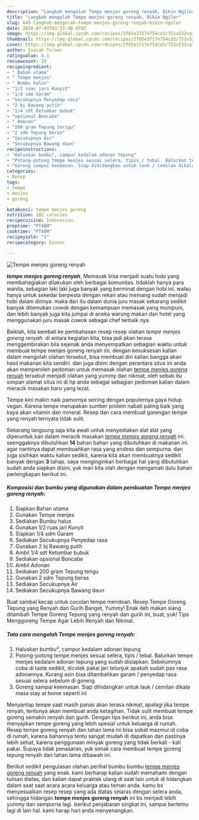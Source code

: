 ```yaml
---
description: "Langkah mengolah Tempe menjes goreng renyah, Bikin Ngiler"
title: "Langkah mengolah Tempe menjes goreng renyah, Bikin Ngiler"
slug: 649-langkah-mengolah-tempe-menjes-goreng-renyah-bikin-ngiler
date: 2020-07-03T03:53:40.874Z
image: https://img-global.cpcdn.com/recipes/2f65e3717e754cd3/751x532cq70/tempe-menjes-goreng-renyah-foto-resep-utama.jpg
thumbnail: https://img-global.cpcdn.com/recipes/2f65e3717e754cd3/751x532cq70/tempe-menjes-goreng-renyah-foto-resep-utama.jpg
cover: https://img-global.cpcdn.com/recipes/2f65e3717e754cd3/751x532cq70/tempe-menjes-goreng-renyah-foto-resep-utama.jpg
author: Isaiah Turner
ratingvalue: 4.1
reviewcount: 10
recipeingredient:
- " Bahan utama"
- " Tempe menjes"
- " Bumbu halus"
- "1/2 ruas jari Kunyit"
- "1/4 sdm Garam"
- "Secukupnya Penyedap rasa"
- "2 bj Bawang putih"
- "1/4 sdt Ketumbar bubuk"
- "opsional Boncabe"
- " Adonan"
- "200 gram Tepung terigu"
- "2 sdm Tepung beras"
- "Secukupnya Air"
- "Secukupnya Bawang daun"
recipeinstructions:
- "Haluskan bumbu², campur kedalam adonan tepung"
- "Potong-potong tempe menjes sesuai selera, tipis / tebal. Balurkan tempe menjes kedalam adonan tepung yang sudah disiapkan. Sebelumnya coba di taste sedikit, dicolek pakai jari telunjuk apakah sudah pas rasa adonannya. Kurang asin bisa ditambahkan garam / penyedap rasa sesuai selera sebelum di goreng."
- "Goreng sampai keemasan. Siap dihidangkan untuk lauk / cemilan dikala masa stay at home seperti ini"
categories:
- Resep
tags:
- tempe
- menjes
- goreng

katakunci: tempe menjes goreng 
nutrition: 182 calories
recipecuisine: Indonesian
preptime: "PT40M"
cooktime: "PT49M"
recipeyield: "1"
recipecategory: Dinner

---
```



![Tempe menjes goreng renyah](https://img-global.cpcdn.com/recipes/2f65e3717e754cd3/751x532cq70/tempe-menjes-goreng-renyah-foto-resep-utama.jpg)

<b><i>tempe menjes goreng renyah</i></b>, Memasak bisa menjadi suatu hobi yang membahagiakan dilakukan oleh berbagai komunitas. tidaklah hanya para wanita, sebagian laki laki juga banyak yang berminat dengan hobi ini. walau hanya untuk sekedar berpesta dengan rekan atau memang sudah menjadi hobi dalam dirinya. maka dari itu dalam dunia juru masak sekarang sedikit banyak ditemukan cowok dengan kemampuan memasak yang mumpuni, dan lebih banyak juga kita jumpai di aneka warung makan dan hotel yang menggunakan juru masak cowok sebagai chef terbaik nya.

Baiklah, kita kembali ke pembahasan resep resep olahan <i>tempe menjes goreng renyah</i>. di antara kegiatan kita, bisa jadi akan terasa menggembirakan bila sejenak anda menyempatkan sebagian waktu untuk membuat tempe menjes goreng renyah ini. dengan kesuksesan kalian dalam mengolah olahan tersebut, bisa membuat diri kalian bangga akan hasil makanan kita sendiri. dan juga disini dengan perantara situs ini anda akan memperoleh pedoman untuk memasak olahan <u>tempe menjes goreng renyah</u> tersebut menjadi olahan yang yummy dan nikmat, oleh sebab itu simpan alamat situs ini di hp anda sebagai sebagian pedoman kalian dalam meracik masakan baru yang lezat.

Tempe kini makin naik pamornya seiring dengan populernya gaya hidup vegan. Karena tempe merupakan sumber protein nabati paling baik yang kaya akan vitamin dan mineral. Resep dan cara membuat gorengan tempe yang renyah ternyata tidak sulit.


Sekarang langsung saja kita awali untuk menyediakan alat alat yang diperuntuk kan dalam meracik masakan <u><i>tempe menjes goreng renyah</i></u> ini. seenggaknya dibutuhkan <b>14</b> bahan bahan yang dibutuhkan di makanan ini. agar nantinya dapat membuahkan rasa yang endess dan sempurna. dan juga sisihkan waktu kalian sedikit, karena kita akan membuatnya sedikit banyak dengan <b>3</b> tahap. saya menginginkan berbagai hal yang dibutuhkan sudah anda siapkan disini, yuk mari kita olah dengan mengamati dulu bahan perlengkapan berikut ini.

<!--inarticleads1-->

##### Komposisi dan bumbu yang digunakan dalam pembuatan Tempe menjes goreng renyah:

1. Siapkan  Bahan utama
1. Gunakan  Tempe menjes
1. Sediakan  Bumbu halus
1. Gunakan 1/2 ruas jari Kunyit
1. Siapkan 1/4 sdm Garam
1. Sediakan Secukupnya Penyedap rasa
1. Gunakan 2 bj Bawang putih
1. Ambil 1/4 sdt Ketumbar bubuk
1. Sediakan opsional Boncabe
1. Ambil  Adonan
1. Sediakan 200 gram Tepung terigu
1. Gunakan 2 sdm Tepung beras
1. Sediakan Secukupnya Air
1. Sediakan Secukupnya Bawang daun


Buat sambal kecap untuk cocolan tempe mendoan. Resep Tempe Goreng Tepung yang Renyah dan Gurih Banget, Yummy! Enak deh makan siang ditambah Tempe Goreng Tepung yang renyah dan gurih ini, buat, yuk! Tips Menggoreng Tempe Agar Lebih Renyah dan Nikmat. 

<!--inarticleads2-->

##### Tata cara mengolah Tempe menjes goreng renyah:

1. Haluskan bumbu², campur kedalam adonan tepung
1. Potong-potong tempe menjes sesuai selera, tipis / tebal. Balurkan tempe menjes kedalam adonan tepung yang sudah disiapkan. Sebelumnya coba di taste sedikit, dicolek pakai jari telunjuk apakah sudah pas rasa adonannya. Kurang asin bisa ditambahkan garam / penyedap rasa sesuai selera sebelum di goreng.
1. Goreng sampai keemasan. Siap dihidangkan untuk lauk / cemilan dikala masa stay at home seperti ini


Menyantap tempe saat masih panas akan terasa nikmat, apalagi jika tempe renyah, tentunya akan membuat anda ketagihan. Tidak sulit membuat tempe goreng semakin renyah dan gurih. Dengan tips berikut ini, anda bisa menyajikan tempe goreng yang lebih spesial untuk keluarga di rumah. Resep tempe goreng renyah dan tahan lama ini bisa sobat mazmur.id coba di rumah, karena bahannya tentu sangat mudah di dapatkan dan pastinya lebih sehat, karena penggunaan minyak goreng yang tidak berkali - kali pakai. Supaya tidak penasaran, yuk simak cara membuat tempe goreng tepung renyah dan tahan lama dibawah ini. 

Berikut sedikit pengulasan olahan perihal bumbu bumbu <u>tempe menjes goreng renyah</u> yang enak. kami berharap kalian sudah memahami dengan tulisan diatas, dan kalian dapat praktek ulang di saat lain untuk di hidangkan dalam saat saat acara acara keluarga atau teman anda. kamu bs menyesuaikan resep resep yang ada diatas selaras dengan selera anda, sehingga hidangan <b>tempe menjes goreng renyah</b> ini bs menjadi lebih yummy dan sempurna lagi. berikut penjabaran singkat ini, sampai bertemu lagi di lain hal. kami harap hari anda menyenangkan.
